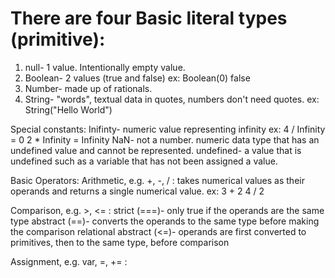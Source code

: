# There are four Basic literal types (primitive):
1. null- 1 value. Intentionally empty value.
2. Boolean- 2 values (true and false)
ex: Boolean(0)
false
3. Number- made up of rationals.
4. String- "words", textual data in quotes, numbers don't need quotes.
  ex: String("Hello World")

Special constants:
Inifinty- numeric value representing infinity
  ex: 4 / Infinity = 0
      2 * Infinity = Infinity
NaN- not a number. numeric data type that has an undefined value and cannot be represented.
undefined- a value that is undefined such as a variable that has not been assigned a value.

Basic Operators:
Arithmetic, e.g. +, -, / : takes numerical values as their operands and returns a single numerical value.
  ex: 3 + 2
      4 / 2

Comparison, e.g. >, <= :
  strict (===)- only true if the operands are the same type
  abstract (==)- converts the operands to the same type before making the comparison
  relational abstract (<=)- operands are first converted to primitives, then to the same type, before comparison

Assignment, e.g. var, =, += :
